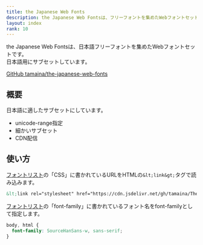 ```yaml
---
title: the Japanese Web Fonts
description: the Japanese Web Fontsは、フリーフォントを集めたWebフォントセットです。
layout: index
rank: 10
---
```

the Japanese Web Fontsは、日本語フリーフォントを集めたWebフォントセットです。  
日本語用にサブセットしています。

[GitHub tamaina/the-japanese-web-fonts](https://github.com/tamaina/The-Japanese-Web-Fonts)

## 概要
日本語に適したサブセットにしています。

- unicode-range指定
- 細かいサブセット
- CDN配信

## 使い方

[フォントリスト](fonts/)の「CSS」に書かれているURLをHTMLの`&lt;link&gt;`タグで読み込みます。

```html
&lt;link rel="stylesheet" href="https://cdn.jsdelivr.net/gh/tamaina/The-Japanese-Web-Fonts@v7.0.2/dist/SourceHanSans/SourceHanSans.css"&gt;
```

[フォントリスト](fonts/)の「font-family」に書かれているフォント名をfont-familyとして指定します。

```css
body, html {
  font-family: SourceHanSans-w, sans-serif;
}
```
